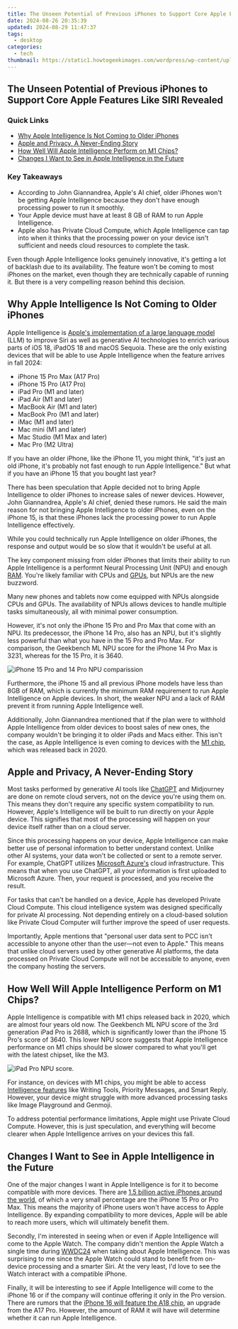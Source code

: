 ```yaml
---
title: The Unseen Potential of Previous iPhones to Support Core Apple Features Like SIRI Revealed
date: 2024-08-26 20:35:39
updated: 2024-08-29 11:47:37
tags:
  - desktop
categories:
  - tech
thumbnail: https://static1.howtogeekimages.com/wordpress/wp-content/uploads/2024/07/your-old-iphone-could-run-apple-intelligence.jpg
---
```


## The Unseen Potential of Previous iPhones to Support Core Apple Features Like SIRI Revealed

### Quick Links

* [Why Apple Intelligence Is Not Coming to Older iPhones](https://twitter-videos.techidaily.com/updated-revolutionize-your-followers-list-with-top-twitter-cleanup-tools-for-2024/)
* [Apple and Privacy, A Never-Ending Story](https://extra-lessons.techidaily.com/essential-principles-of-animated-visual-content/)
* [How Well Will Apple Intelligence Perform on M1 Chips?](https://some-techniques.techidaily.com/new-expert-picks-for-mp4-audio-gear/)
* [Changes I Want to See in Apple Intelligence in the Future](https://some-guidance.techidaily.com/streamlined-guide-to-ingesting-ipodcast-content-for-2024/)

### Key Takeaways

* According to John Giannandrea, Apple's AI chief, older iPhones won't be getting Apple Intelligence because they don't have enough processing power to run it smoothly.
* Your Apple device must have at least 8 GB of RAM to run Apple Intelligence.
* Apple also has Private Cloud Compute, which Apple Intelligence can tap into when it thinks that the processing power on your device isn't sufficient and needs cloud resources to complete the task.

 Even though Apple Intelligence looks genuinely innovative, it's getting a lot of backlash due to its availability. The feature won't be coming to most iPhones on the market, even though they are technically capable of running it. But there is a very compelling reason behind this decision.

##  Why Apple Intelligence Is Not Coming to Older iPhones

 Apple Intelligence is [Apple's implementation of a large language model](https://youtube-videos.techidaily.com/investing-successfully-with-a-makeup-channel/) (LLM) to improve Siri as well as generative AI technologies to enrich various parts of iOS 18, iPadOS 18 and macOS Sequoia. These are the only existing devices that will be able to use Apple Intelligence when the feature arrives in fall 2024:

* iPhone 15 Pro Max (A17 Pro)
* iPhone 15 Pro (A17 Pro)
* iPad Pro (M1 and later)
* iPad Air (M1 and later)
* MacBook Air (M1 and later)
* MacBook Pro (M1 and later)
* iMac (M1 and later)
* Mac mini (M1 and later)
* Mac Studio (M1 Max and later)
* Mac Pro (M2 Ultra)

 If you have an older iPhone, like the iPhone 11, you might think, "it's just an old iPhone, it's probably not fast enough to run Apple Intelligence." But what if you have an iPhone 15 that you bought last year?

 There has been speculation that Apple decided not to bring Apple Intelligence to older iPhones to increase sales of newer devices. However, John Giannandrea, Apple's AI chief, denied these rumors. He said the main reason for not bringing Apple Intelligence to older iPhones, even on the iPhone 15, is that these iPhones lack the processing power to run Apple Intelligence effectively.

 While you could technically run Apple Intelligence on older iPhones, the response and output would be so slow that it wouldn't be useful at all.

 The key component missing from older iPhones that limits their ability to run Apple Intelligence is a performnt Neural Processing Unit (NPU) and enough [RAM](https://youtube-web.techidaily.com/ed-2024-approved-unlocking-youtube-success-top-video-strategies-to-explode-views/). You're likely familiar with CPUs and [GPUs](https://android-unlock.techidaily.com/unlock-vivo-s17-pro-phone-password-without-factory-reset-full-guide-here-by-drfone-android/), but NPUs are the new buzzword.

 Many new phones and tablets now come equipped with NPUs alongside CPUs and GPUs. The availability of NPUs allows devices to handle multiple tasks simultaneously, all with minimal power consumption.

 However, it's not only the iPhone 15 Pro and Pro Max that come with an NPU. Its predecessor, the iPhone 14 Pro, also has an NPU, but it's slightly less powerful than what you have in the 15 Pro and Pro Max. For comparison, the Geekbench ML NPU score for the iPhone 14 Pro Max is 3231, whereas for the 15 Pro, it is 3640.

![iPhone 15 Pro and 14 Pro NPU comparission](https://static1.howtogeekimages.com/wordpress/wp-content/uploads/2024/07/iphone-15-pro-and-14-pro-npu-comparission.jpg) 

 Furthermore, the iPhone 15 and all previous iPhone models have less than 8GB of RAM, which is currently the minimum RAM requirement to run Apple Intelligence on Apple devices. In short, the weaker NPU and a lack of RAM prevent it from running Apple Intelligence well.

 Additionally, John Giannandrea mentioned that if the plan were to withhold Apple Intelligence from older devices to boost sales of new ones, the company wouldn't be bringing it to older iPads and Macs either. This isn't the case, as Apple Intelligence is even coming to devices with the [M1 chip](https://hardware-help.techidaily.com/expert-guide-finding-and-installing-the-right-drivers-for-your-hp-thunderbolt-g2-dock-whether-you-need-120w-or-230w-power-support/), which was released back in 2020.

##  Apple and Privacy, A Never-Ending Story

 Most tasks performed by generative AI tools like [ChatGPT](https://smart-video-editing.techidaily.com/new-how-to-find-free-sites-for-sound-effect-and-add-them-in-final-cut-pro-for-2024/) and Midjourney are done on remote cloud servers, not on the device you're using them on. This means they don't require any specific system compatibility to run. However, Apple's Intelligence will be built to run directly on your Apple device. This signifies that most of the processing will happen on your device itself rather than on a cloud server.

 Since this processing happens on your device, Apple Intelligence can make better use of personal information to better understand context. Unlike other AI systems, your data won't be collected or sent to a remote server. For example, ChatGPT utilizes [Microsoft Azure's](https://video-screen-grab.techidaily.com/new-visual-storytelling-of-pc-playtime-top-6-screenshot-secrets/) cloud infrastructure. This means that when you use ChatGPT, all your information is first uploaded to Microsoft Azure. Then, your request is processed, and you receive the result.

 For tasks that can't be handled on a device, Apple has developed Private Cloud Compute. This cloud intelligence system was designed specifically for private AI processing. Not depending entirely on a cloud-based solution like Private Cloud Computer will further improve the speed of user requests.

 Importantly, Apple mentions that "personal user data sent to PCC isn't accessible to anyone other than the user—not even to Apple." This means that unlike cloud servers used by other generative AI platforms, the data processed on Private Cloud Compute will not be accessible to anyone, even the company hosting the servers.

##  How Well Will Apple Intelligence Perform on M1 Chips?

 Apple Intelligence is compatible with M1 chips released back in 2020, which are almost four years old now. The Geekbench ML NPU score of the 3rd generation iPad Pro is 2688, which is significantly lower than the iPhone 15 Pro's score of 3640\. This lower NPU score suggests that Apple Intelligence performance on M1 chips should be slower compared to what you'll get with the latest chipset, like the M3.

![iPad Pro NPU score.](https://static1.howtogeekimages.com/wordpress/wp-content/uploads/2024/07/ipad-pro-npu-score.jpg) 

 For instance, on devices with M1 chips, you might be able to access [Intelligence features](https://youtube-videos.techidaily.com/investing-successfully-with-a-makeup-channel/) like Writing Tools, Priority Messages, and Smart Reply. However, your device might struggle with more advanced processing tasks like Image Playground and Genmoji.

 To address potential performance limitations, Apple might use Private Cloud Compute. However, this is just speculation, and everything will become clearer when Apple Intelligence arrives on your devices this fall.

##  Changes I Want to See in Apple Intelligence in the Future

 One of the major changes I want in Apple Intelligence is for it to become compatible with more devices. There are [1.5 billion active iPhones around the world](https://www.skillademia.com/blog/iphone-statistics/), of which a very small percentage are the iPhone 15 Pro or Pro Max. This means the majority of iPhone users won't have access to Apple Intelligence. By expanding compatibility to more devices, Apple will be able to reach more users, which will ultimately benefit them.

 Secondly, I'm interested in seeing when or even if Apple Intelligence will come to the Apple Watch. The company didn't mention the Apple Watch a single time during [WWDC24](https://extra-hints.techidaily.com/new-comparative-analysis-of-ar-stickers-focusing-on-google/) when taking about Apple Intelligence. This was surprising to me since the Apple Watch could stand to benefit from on-device processing and a smarter Siri. At the very least, I'd love to see the Watch interact with a compatible iPhone.

 Finally, it will be interesting to see if Apple Intelligence will come to the iPhone 16 or if the company will continue offering it only in the Pro version. There are rumors that the [iPhone 16 will feature the A18 chip](https://www.cnet.com/tech/mobile/iphone-16-action-button-ai-bigger-screen-what-to-expect/), an upgrade from the A17 Pro. However, the amount of RAM it will have will determine whether it can run Apple Intelligence.

<ins class="adsbygoogle"
     style="display:block"
     data-ad-format="autorelaxed"
     data-ad-client="ca-pub-7571918770474297"
     data-ad-slot="1223367746"></ins>



<ins class="adsbygoogle"
     style="display:block"
     data-ad-client="ca-pub-7571918770474297"
     data-ad-slot="8358498916"
     data-ad-format="auto"
     data-full-width-responsive="true"></ins>
